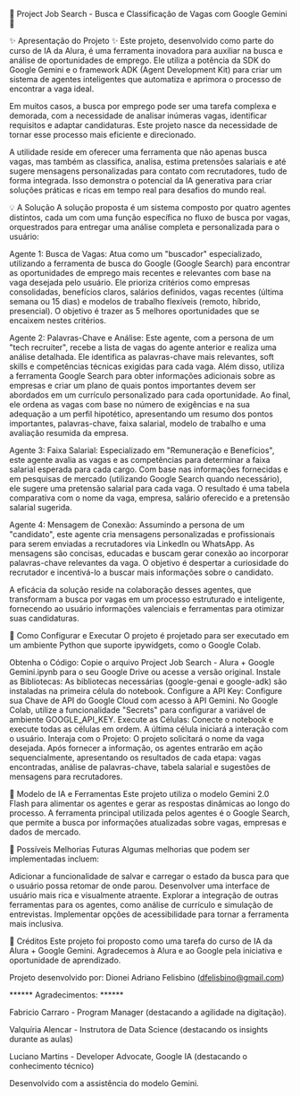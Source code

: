 🚀 Project Job Search - Busca e Classificação de Vagas com Google Gemini 🚀

✨ Apresentação do Projeto ✨
Este projeto, desenvolvido como parte do curso de IA da Alura, é uma ferramenta inovadora para auxiliar na busca e análise de oportunidades de emprego. Ele utiliza a potência da SDK do Google Gemini e o framework ADK (Agent Development Kit) para criar um sistema de agentes inteligentes que automatiza e aprimora o processo de encontrar a vaga ideal.

Em muitos casos, a busca por emprego pode ser uma tarefa complexa e demorada, com a necessidade de analisar inúmeras vagas, identificar requisitos e adaptar candidaturas. Este projeto nasce da necessidade de tornar esse processo mais eficiente e direcionado.

A utilidade reside em oferecer uma ferramenta que não apenas busca vagas, mas também as classifica, analisa, estima pretensões salariais e até sugere mensagens personalizadas para contato com recrutadores, tudo de forma integrada. Isso demonstra o potencial da IA generativa para criar soluções práticas e ricas em tempo real para desafios do mundo real.

💡 A Solução
A solução proposta é um sistema composto por quatro agentes distintos, cada um com uma função específica no fluxo de busca por vagas, orquestrados para entregar uma análise completa e personalizada para o usuário:

Agente 1: Busca de Vagas: Atua como um "buscador" especializado, utilizando a ferramenta de busca do Google (Google Search) para encontrar as oportunidades de emprego mais recentes e relevantes com base na vaga desejada pelo usuário. Ele prioriza critérios como empresas consolidadas, benefícios claros, salários definidos, vagas recentes (última semana ou 15 dias) e modelos de trabalho flexíveis (remoto, híbrido, presencial). O objetivo é trazer as 5 melhores oportunidades que se encaixem nestes critérios.

Agente 2: Palavras-Chave e Análise: Este agente, com a persona de um "tech recruiter", recebe a lista de vagas do agente anterior e realiza uma análise detalhada. Ele identifica as palavras-chave mais relevantes, soft skills e competências técnicas exigidas para cada vaga. Além disso, utiliza a ferramenta Google Search para obter informações adicionais sobre as empresas e criar um plano de quais pontos importantes devem ser abordados em um currículo personalizado para cada oportunidade. Ao final, ele ordena as vagas com base no número de exigências e na sua adequação a um perfil hipotético, apresentando um resumo dos pontos importantes, palavras-chave, faixa salarial, modelo de trabalho e uma avaliação resumida da empresa.

Agente 3: Faixa Salarial: Especializado em "Remuneração e Benefícios", este agente avalia as vagas e as competências para determinar a faixa salarial esperada para cada cargo. Com base nas informações fornecidas e em pesquisas de mercado (utilizando Google Search quando necessário), ele sugere uma pretensão salarial para cada vaga. O resultado é uma tabela comparativa com o nome da vaga, empresa, salário oferecido e a pretensão salarial sugerida.

Agente 4: Mensagem de Conexão: Assumindo a persona de um "candidato", este agente cria mensagens personalizadas e profissionais para serem enviadas a recrutadores via LinkedIn ou WhatsApp. As mensagens são concisas, educadas e buscam gerar conexão ao incorporar palavras-chave relevantes da vaga. O objetivo é despertar a curiosidade do recrutador e incentivá-lo a buscar mais informações sobre o candidato.

A eficácia da solução reside na colaboração desses agentes, que transformam a busca por vagas em um processo estruturado e inteligente, fornecendo ao usuário informações valenciais e ferramentas para otimizar suas candidaturas.

🔧 Como Configurar e Executar
O projeto é projetado para ser executado em um ambiente Python que suporte ipywidgets, como o Google Colab.

Obtenha o Código: Copie o arquivo Project Job Search - Alura + Google Gemini.ipynb para o seu Google Drive ou acesse a versão original.
Instale as Bibliotecas: As bibliotecas necessárias (google-genai e google-adk) são instaladas na primeira célula do notebook.
Configure a API Key: Configure sua Chave de API do Google Cloud com acesso à API Gemini. No Google Colab, utilize a funcionalidade "Secrets" para configurar a variável de ambiente GOOGLE_API_KEY.
Execute as Células: Conecte o notebook e execute todas as células em ordem. A última célula iniciará a interação com o usuário.
Interaja com o Projeto: O projeto solicitará o nome da vaga desejada. Após fornecer a informação, os agentes entrarão em ação sequencialmente, apresentando os resultados de cada etapa: vagas encontradas, análise de palavras-chave, tabela salarial e sugestões de mensagens para recrutadores.

🧠 Modelo de IA e Ferramentas
Este projeto utiliza o modelo Gemini 2.0 Flash para alimentar os agentes e gerar as respostas dinâmicas ao longo do processo. A ferramenta principal utilizada pelos agentes é o Google Search, que permite a busca por informações atualizadas sobre vagas, empresas e dados de mercado.



🚀 Possíveis Melhorias Futuras
Algumas melhorias que podem ser implementadas incluem:

Adicionar a funcionalidade de salvar e carregar o estado da busca para que o usuário possa retomar de onde parou.
Desenvolver uma interface de usuário mais rica e visualmente atraente.
Explorar a integração de outras ferramentas para os agentes, como análise de currículo e simulação de entrevistas.
Implementar opções de acessibilidade para tornar a ferramenta mais inclusiva.

🙏 Créditos
Este projeto foi proposto como uma tarefa do curso de IA da Alura + Google Gemini. Agradecemos à Alura e ao Google pela iniciativa e oportunidade de aprendizado.

Projeto desenvolvido por: Dionei Adriano Felisbino (dfelisbino@gmail.com)

******  Agradecimentos:   ******

Fabricio Carraro - Program Manager (destacando a agilidade na digitação).

Valquíria Alencar - Instrutora de Data Science (destacando os insights durante as aulas) 

Luciano Martins - Developer Advocate, Google IA (destacando o conhecimento técnico)

Desenvolvido com a assistência do modelo Gemini.
